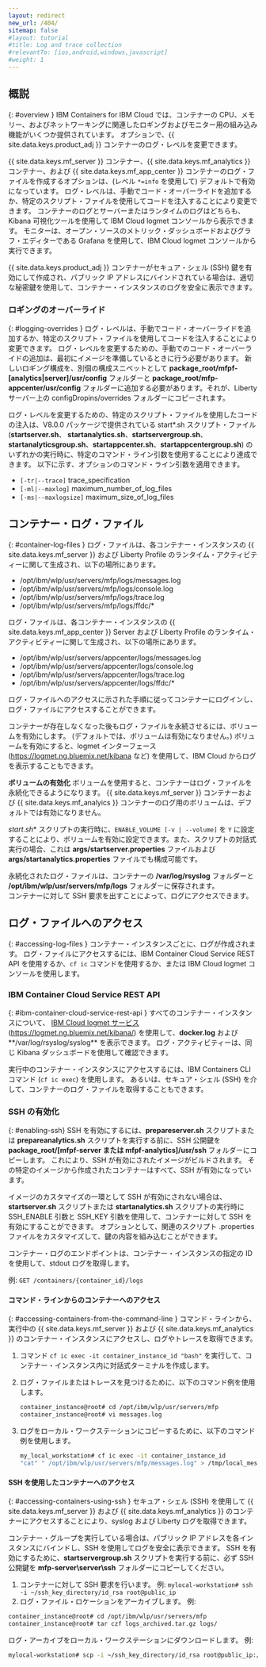 ```yaml
---
layout: redirect
new_url: /404/
sitemap: false
#layout: tutorial
#title: Log and trace collection
#relevantTo: [ios,android,windows,javascript]
#weight: 1
---
```

<!-- NLS_CHARSET=UTF-8 -->
## 概説
{: #overview }
IBM Containers for IBM Cloud では、コンテナーの CPU、メモリー、およびネットワーキングに関連したロギングおよびモニター用の組み込み機能がいくつか提供されています。 オプションで、{{ site.data.keys.product_adj }} コンテナーのログ・レベルを変更できます。

{{ site.data.keys.mf_server }} コンテナー、{{ site.data.keys.mf_analytics }} コンテナー、および {{ site.data.keys.mf_app_center }} コンテナーのログ・ファイルを作成するオプションは、(レベル `*=info` を使用して) デフォルトで有効になっています。 ログ・レベルは、手動でコード・オーバーライドを追加するか、特定のスクリプト・ファイルを使用してコードを注入することにより変更できます。 コンテナーのログとサーバーまたはランタイムのログはどちらも、Kibana 可視化ツールを使用して IBM Cloud logmet コンソールから表示できます。 モニターは、オープン・ソースのメトリック・ダッシュボードおよびグラフ・エディターである Grafana を使用して、IBM Cloud logmet コンソールから実行できます。

{{ site.data.keys.product_adj }} コンテナーがセキュア・シェル (SSH) 鍵を有効にして作成され、パブリック IP アドレスにバインドされている場合は、適切な秘密鍵を使用して、コンテナー・インスタンスのログを安全に表示できます。

### ロギングのオーバーライド
{: #logging-overrides }
ログ・レベルは、手動でコード・オーバーライドを追加するか、特定のスクリプト・ファイルを使用してコードを注入することにより変更できます。 ログ・レベルを変更するための、手動でのコード・オーバーライドの追加は、最初にイメージを準備しているときに行う必要があります。 新しいロギング構成を、別個の構成スニペットとして **package\_root/mfpf-[analytics|server]/usr/config** フォルダーと **package_root/mfp-appcenter/usr/config** フォルダーに追加する必要があります。それが、Liberty サーバー上の configDropins/overrides フォルダーにコピーされます。

ログ・レベルを変更するための、特定のスクリプト・ファイルを使用したコードの注入は、V8.0.0 パッケージで提供されている start\*.sh スクリプト・ファイル (**startserver.sh**、 **startanalytics.sh**、**startservergroup.sh**、**startanalyticsgroup.sh**、**startappcenter.sh**、**startappcentergroup.sh**) のいずれかの実行時に、特定のコマンド・ライン引数を使用することにより達成できます。 以下に示す、オプションのコマンド・ライン引数を適用できます。

* `[-tr|--trace]` trace_specification
* `[-ml|--maxlog]` maximum\_number\_of\_log\_files
* `[-ms|--maxlogsize]` maximum\_size\_of\_log\_files

## コンテナー・ログ・ファイル
{: #container-log-files }
ログ・ファイルは、各コンテナー・インスタンスの {{ site.data.keys.mf_server }} および Liberty Profile のランタイム・アクティビティーに関して生成され、以下の場所にあります。

* /opt/ibm/wlp/usr/servers/mfp/logs/messages.log
* /opt/ibm/wlp/usr/servers/mfp/logs/console.log
* /opt/ibm/wlp/usr/servers/mfp/logs/trace.log
* /opt/ibm/wlp/usr/servers/mfp/logs/ffdc/*

ログ・ファイルは、各コンテナー・インスタンスの {{ site.data.keys.mf_app_center }} Server および Liberty Profile のランタイム・アクティビティーに関して生成され、以下の場所にあります。

* /opt/ibm/wlp/usr/servers/appcenter/logs/messages.log
* /opt/ibm/wlp/usr/servers/appcenter/logs/console.log
* /opt/ibm/wlp/usr/servers/appcenter/logs/trace.log
* /opt/ibm/wlp/usr/servers/appcenter/logs/ffdc/*

ログ・ファイルへのアクセスに示された手順に従ってコンテナーにログインし、ログ・ファイルにアクセスすることができます。

コンテナーが存在しなくなった後もログ・ファイルを永続させるには、ボリュームを有効にします。 (デフォルトでは、ボリュームは有効になりません。) ボリュームを有効にすると、logmet インターフェース (https://logmet.ng.bluemix.net/kibana など) を使用して、IBM Cloud からログを表示することもできます。

**ボリュームの有効化**
ボリュームを使用すると、コンテナーはログ・ファイルを永続化できるようになります。 {{ site.data.keys.mf_server }} コンテナーおよび {{ site.data.keys.mf_analyics }} コンテナーのログ用のボリュームは、デフォルトでは有効になりません。

**start*.sh** スクリプトの実行時に、`ENABLE_VOLUME [-v | --volume]` を `Y` に設定することにより、ボリュームを有効に設定できます。また、スクリプトの対話式実行の場合、これは **args/startserver.properties** ファイルおよび **args/startanalytics.properties** ファイルでも構成可能です。

永続化されたログ・ファイルは、コンテナーの **/var/log/rsyslog** フォルダーと **/opt/ibm/wlp/usr/servers/mfp/logs** フォルダーに保存されます。  
コンテナーに対して SSH 要求を出すことによって、ログにアクセスできます。

## ログ・ファイルへのアクセス
{: #accessing-log-files }
コンテナー・インスタンスごとに、ログが作成されます。 ログ・ファイルにアクセスするには、IBM Container Cloud Service REST API を使用するか、`cf ic` コマンドを使用するか、または IBM Cloud logmet コンソールを使用します。

### IBM Container Cloud Service REST API
{: #ibm-container-cloud-service-rest-api }
すべてのコンテナー・インスタンスについて、 [IBM Cloud logmet サービス](https://logmet.ng.bluemix.net/kibana/) (https://logmet.ng.bluemix.net/kibana/) を使用して、**docker.log** および**/var/log/rsyslog/syslog** を表示できます。 ログ・アクティビティーは、同じ Kibana ダッシュボードを使用して確認できます。

実行中のコンテナー・インスタンスにアクセスするには、IBM Containers CLI コマンド (`cf ic exec`) を使用します。 あるいは、セキュア・シェル (SSH) を介して、コンテナーのログ・ファイルを取得することもできます。

### SSH の有効化
{: #enabling-ssh}
SSH を有効にするには、**prepareserver.sh** スクリプトまたは **prepareanalytics.sh** スクリプトを実行する前に、SSH 公開鍵を **package_root/[mfpf-server または mfpf-analytics]/usr/ssh** フォルダーにコピーします。 これにより、SSH が有効にされたイメージがビルドされます。 その特定のイメージから作成されたコンテナーはすべて、SSH が有効になっています。

イメージのカスタマイズの一環として SSH が有効にされない場合は、**startserver.sh** スクリプトまたは **startanalytics.sh** スクリプトの実行時に SSH\_ENABLE 引数と SSH\_KEY 引数を使用して、コンテナーに対して SSH を有効にすることができます。 オプションとして、関連のスクリプト .properties ファイルをカスタマイズして、鍵の内容を組み込むことができます。

コンテナー・ログのエンドポイントは、コンテナー・インスタンスの指定の ID を使用して、stdout ログを取得します。

例: `GET /containers/{container_id}/logs`

#### コマンド・ラインからのコンテナーへのアクセス
{: #accessing-containers-from-the-command-line }
コマンド・ラインから、実行中の {{ site.data.keys.mf_server }} および {{ site.data.keys.mf_analytics }} のコンテナー・インスタンスにアクセスし、ログやトレースを取得できます。

1. コマンド `cf ic exec -it container_instance_id "bash"` を実行して、コンテナー・インスタンス内に対話式ターミナルを作成します。
2. ログ・ファイルまたはトレースを見つけるために、以下のコマンド例を使用します。

   ```bash
   container_instance@root# cd /opt/ibm/wlp/usr/servers/mfp
   container_instance@root# vi messages.log
   ```

3. ログをローカル・ワークステーションにコピーするために、以下のコマンド例を使用します。

   ```bash
   my_local_workstation# cf ic exec -it container_instance_id
   "cat" " /opt/ibm/wlp/usr/servers/mfp/messages.log" > /tmp/local_messages.log
   ```

#### SSH を使用したコンテナーへのアクセス
{: #accessing-containers-using-ssh }
セキュア・シェル (SSH) を使用して {{ site.data.keys.mf_server }} および {{ site.data.keys.mf_analytics }} のコンテナーにアクセスすることにより、syslog および Liberty ログを取得できます。

コンテナー・グループを実行している場合は、パブリック IP アドレスを各インスタンスにバインドし、SSH を使用してログを安全に表示できます。 SSH を有効にするために、**startservergroup.sh** スクリプトを実行する前に、必ず SSH 公開鍵を **mfp-server\server\ssh** フォルダーにコピーしてください。

1. コンテナーに対して SSH 要求を行います。 例: `mylocal-workstation# ssh -i ~/ssh_key_directory/id_rsa root@public_ip`
2. ログ・ファイル・ロケーションをアーカイブします。 例:

```bash
container_instance@root# cd /opt/ibm/wlp/usr/servers/mfp
container_instance@root# tar czf logs_archived.tar.gz logs/
```

ログ・アーカイブをローカル・ワークステーションにダウンロードします。 例:

```bash
mylocal-workstation# scp -i ~/ssh_key_directory/id_rsa root@public_ip:/opt/ibm/wlp/usr/servers/mfp/logs_archived.tar.gz /local_workstation_dir/target_location/
```
